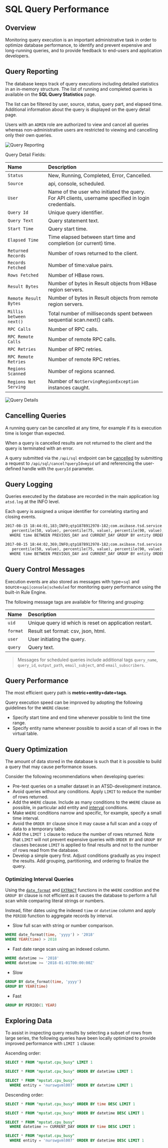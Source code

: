 # SQL Query Performance

## Overview

Monitoring query execution is an important administrative task in order to optimize database performance, to identify and prevent expensive and long-running queries, and to provide feedback to end-users and application developers.

## Query Reporting

The database keeps track of query executions including detailed statistics in an in-memory structure. The list of running and completed queries is available on the **SQL Query Statistics** page.

The list can be filtered by user, source, status, query part, and elapsed time. Additional information about the query is displayed on the query detail page.

Users with an `ADMIN` role are authorized to view and cancel all queries whereas non-administrative users are restricted to viewing and cancelling only their own queries.

![Query Reporting](./images/sql-query-reporting.png)

Query Detail Fields:

| **Name** | **Description** |
|:---|:---|
| `Status` | New, Running, Completed, Error, Cancelled. |
| `Source` | api, console, scheduled. |
| `User` | Name of the user who initiated the query.<br>For API clients, username specified in login credentials. |
| `Query Id` | Unique query identifier. |
| `Query Text` | Query statement text. |
| `Start Time` | Query start time. |
| `Elapsed Time` | Time elapsed between start time and completion (or current) time. |
| `Returned Records` | Number of rows returned to the client. |
| `Records Fetched` | Number of time:value pairs. |
| `Rows Fetched` | Number of HBase rows. |
| `Result Bytes` | Number of bytes in Result objects from HBase region servers. |
| `Remote Result Bytes` | Number of bytes in Result objects from remote region servers. |
| `Millis between next()` | Total number of milliseconds spent between sequential scan.next() calls. |
| `RPC Calls` | Number of RPC calls. |
| `RPC Remote Calls` | Number of remote RPC calls. |
| `RPC Retries` | Number of RPC retries. |
| `RPC Remote Retries` | Number of remote RPC retries.  |
| `Regions Scanned` | Number of regions scanned. |
| `Regions Not Serving` | Number of `NotServingRegionException` instances caught. |

![Query Details](./images/sql-query-details.png)

## Cancelling Queries

A running query can be cancelled at any time, for example if its is execution time is longer than expected.

When a query is cancelled results are not returned to the client and the query is terminated with an error.

A query submitted via the `/api/sql` endpoint can be [cancelled](api.md#cancelling-the-query) by submitting a request to `/api/sql/cancel?queryId=myid` url and referencing the user-defined handle with the `queryId` parameter.

## Query Logging

Queries executed by the database are recorded in the main application log `atsd.log` at the INFO level.

Each query is assigned a unique identifier for correlating starting and closing events.

```txt
2017-08-15 18:44:01,183;INFO;qtp1878912978-182;com.axibase.tsd.service.sql.SqlQueryServiceImpl;Starting sql query execution. [uid=218], user: user003, source: scheduled, sql: SELECT entity, AVG(value) AS "Average", median(value), MAX(value), count(*),
   percentile(50, value), percentile(75, value), percentile(90, value),  percentile(99, value) FROM "mpstat.cpu_busy"
  WHERE time BETWEEN PREVIOUS_DAY and CURRENT_DAY GROUP BY entity ORDER BY AVG(value) DESC

2017-08-15 18:44:02,369;INFO;qtp1878912978-182;com.axibase.tsd.service.sql.SqlQueryServiceImpl;Sql query execution took 1.19 s, rows returned 7. [uid=218], user: user003, sql: SELECT entity, AVG(value) AS "Average", median(value), MAX(value), count(*),
   percentile(50, value), percentile(75, value), percentile(90, value),  percentile(99, value) FROM "mpstat.cpu_busy"
  WHERE time BETWEEN PREVIOUS_DAY and CURRENT_DAY GROUP BY entity ORDER BY AVG(value) DESC
```

## Query Control Messages

Execution events are also stored as messages with type=`sql` and source=`api|console|scheduled` for monitoring query performance using the built-in Rule Engine.

The following message tags are available for filtering and grouping:

| **Name** | **Description** |
|:---|:---|
| `uid`    | Unique query id which is reset on application restart. |
| `format` | Result set format: csv, json, html. |
| `user`   | User initiating the query. |
| `query`  | Query text. |

> Messages for scheduled queries include additional tags `query_name`, `query_id`, `output_path`, `email_subject`, and `email_subscribers`.

## Query Performance

The most efficient query path is **metric+entity+date+tags**.

Query execution speed can be improved by adopting the following guidelines for the `WHERE` clause:

* Specify start time and end time whenever possible to limit the time range.
* Specify entity name whenever possible to avoid a scan of all rows in the virtual table.

## Query Optimization

The amount of data stored in the database is such that it is possible to build a query that may cause performance issues.

Consider the following recommendations when developing queries:

* Pre-test queries on a smaller dataset in an ATSD-development instance.
* Avoid queries without any conditions. Apply `LIMIT` to reduce the number of rows returned.
* Add the `WHERE` clause. Include as many conditions to the `WHERE` clause as possible, in particular add entity and [interval](README.md#interval-condition) conditions.
* Make `WHERE` conditions narrow and specific, for example, specify a small time interval.
* Avoid the `ORDER BY` clause since it may cause a full scan and a copy of data to a temporary table.
* Add the `LIMIT 1` clause to reduce the number of rows returned. Note that `LIMIT` will not prevent expensive queries with `ORDER BY` and `GROUP BY` clauses because `LIMIT` is applied to final results and not to the number of rows read from the database.
* Develop a simple query first. Adjust conditions gradually as you inspect the results. Add grouping, partitioning, and ordering to finalize the query.

### Optimizing Interval Queries

Using the [`date_format`](#date-formatting-functions) and [`EXTRACT`](#extract) functions in the `WHERE` condition and the `GROUP BY` clause is not efficient as it causes the database to perform a full scan while comparing literal strings or numbers.

Instead, filter dates using the indexed `time` or `datetime` column and apply the `PERIOD` function to aggregate records by interval.

* Slow full scan with string or number comparison.

```sql
WHERE date_format(time, 'yyyy') > '2018'
WHERE YEAR(time) > 2018
```

* Fast date range scan using an indexed column.

```sql
WHERE datetime >= '2018'
WHERE datetime >= '2018-01-01T00:00:00Z'
```

* Slow

```sql
GROUP BY date_format(time, 'yyyy')
GROUP BY YEAR(time)
```

* Fast

```sql
GROUP BY PERIOD(1 YEAR)
```

## Exploring Data

To assist in inspecting query results by selecting a subset of rows from large series, the following queries have been locally optimized to provide improved performance with `LIMIT 1` clause:

Ascending order:

```sql
SELECT * FROM "mpstat.cpu_busy" LIMIT 1
```

```sql
SELECT * FROM "mpstat.cpu_busy" ORDER BY datetime LIMIT 1
```

```sql
SELECT * FROM "mpstat.cpu_busy"
  WHERE entity = 'nurswgvml007' ORDER BY datetime LIMIT 1
```

Descending order:

```sql
SELECT * FROM "mpstat.cpu_busy" ORDER BY time DESC LIMIT 1
```

```sql
SELECT * FROM "mpstat.cpu_busy" ORDER BY datetime DESC LIMIT 1
```

```sql
SELECT * FROM "mpstat.cpu_busy"
  WHERE datetime >= CURRENT_DAY ORDER BY time DESC LIMIT 1
  ```

```sql
SELECT * FROM "mpstat.cpu_busy"
  WHERE entity = 'nurswgvml007' ORDER BY datetime DESC LIMIT 1
```